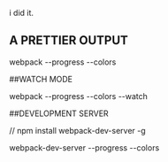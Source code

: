i did it.

## A PRETTIER OUTPUT

webpack --progress --colors

##WATCH MODE

webpack --progress --colors --watch

##DEVELOPMENT SERVER

 // npm install webpack-dev-server -g

webpack-dev-server --progress --colors
